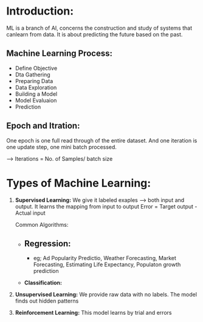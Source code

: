 # Introduction:
ML is a branch of AI, concerns the construction and study of systems that canlearn from data.
It is about predicting the future based on the past.

## Machine Learning Process:
- Define Objective
- Dta Gathering
- Preparing Data
- Data Exploration
- Building a Model
- Model Evaluaion
- Prediction

## Epoch and Itration:
One epoch is one full read through of the entire dataset. And one iteration is one update step, one mini batch processed.

--> Iterations = No. of Samples/ batch size

# Types of Machine Learning:
1. **Supervised Learning:**
   We give it labeled exaples --> both input and output. It learns the mapping from input to output
   Error = Target output - Actual input

   Common Algorithms:
      - **Regression:**
        - 
        - eg; Ad Popularity Predictio, Weather Forecasting, Market Forecasting, Estimating Life Expectancy, Populaton growth prediction

      - **Classification:**
3. **Unsupervised Learning:**
   We provide raw data with no labels. The model finds out hidden patterns
4. **Reinforcement Learning:**
   This model learns by trial and errors

